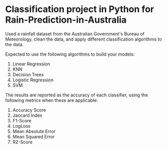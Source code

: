 # Classification project in Python for Rain-Prediction-in-Australia


Used a rainfall dataset from the Australian Government's Bureau of Meteorology, clean the data, and apply different classification algorithms to the data.

Expected to use the following algorithms to build your models:

1.  Linear Regression
2.  KNN
3.  Decision Trees
4.  Logistic Regression
5.  SVM

The results are reported as the accuracy of each classifier, using the following metrics when these are applicable:

1. Accuracy Score
2. Jaccard Index
3. F1-Score
4. LogLoss
5. Mean Absolute Error
6. Mean Squared Error
7. R2-Score
